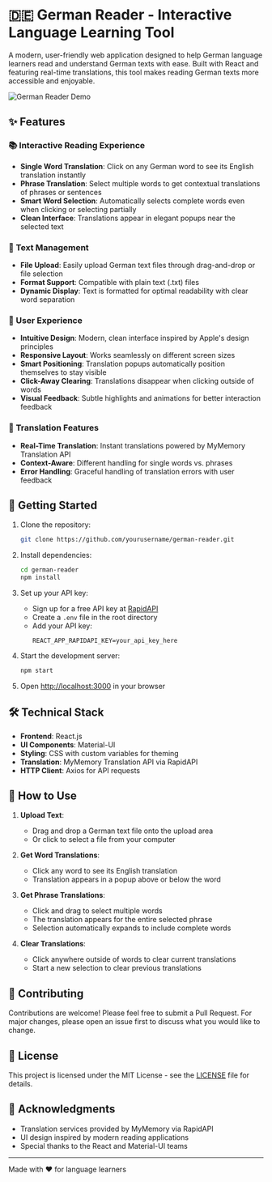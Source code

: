 # 🇩🇪 German Reader - Interactive Language Learning Tool

A modern, user-friendly web application designed to help German language learners read and understand German texts with ease. Built with React and featuring real-time translations, this tool makes reading German texts more accessible and enjoyable.

![German Reader Demo](demo-screenshot.png)

## ✨ Features

### 📚 Interactive Reading Experience
- **Single Word Translation**: Click on any German word to see its English translation instantly
- **Phrase Translation**: Select multiple words to get contextual translations of phrases or sentences
- **Smart Word Selection**: Automatically selects complete words even when clicking or selecting partially
- **Clean Interface**: Translations appear in elegant popups near the selected text

### 📝 Text Management
- **File Upload**: Easily upload German text files through drag-and-drop or file selection
- **Format Support**: Compatible with plain text (.txt) files
- **Dynamic Display**: Text is formatted for optimal readability with clear word separation

### 🎯 User Experience
- **Intuitive Design**: Modern, clean interface inspired by Apple's design principles
- **Responsive Layout**: Works seamlessly on different screen sizes
- **Smart Positioning**: Translation popups automatically position themselves to stay visible
- **Click-Away Clearing**: Translations disappear when clicking outside of words
- **Visual Feedback**: Subtle highlights and animations for better interaction feedback

### 🔄 Translation Features
- **Real-Time Translation**: Instant translations powered by MyMemory Translation API
- **Context-Aware**: Different handling for single words vs. phrases
- **Error Handling**: Graceful handling of translation errors with user feedback

## 🚀 Getting Started

1. Clone the repository:
   ```bash
   git clone https://github.com/yourusername/german-reader.git
   ```

2. Install dependencies:
   ```bash
   cd german-reader
   npm install
   ```

3. Set up your API key:
   - Sign up for a free API key at [RapidAPI](https://rapidapi.com)
   - Create a `.env` file in the root directory
   - Add your API key:
     ```
     REACT_APP_RAPIDAPI_KEY=your_api_key_here
     ```

4. Start the development server:
   ```bash
   npm start
   ```

5. Open [http://localhost:3000](http://localhost:3000) in your browser

## 🛠️ Technical Stack

- **Frontend**: React.js
- **UI Components**: Material-UI
- **Styling**: CSS with custom variables for theming
- **Translation**: MyMemory Translation API via RapidAPI
- **HTTP Client**: Axios for API requests

## 📖 How to Use

1. **Upload Text**:
   - Drag and drop a German text file onto the upload area
   - Or click to select a file from your computer

2. **Get Word Translations**:
   - Click any word to see its English translation
   - Translation appears in a popup above or below the word

3. **Get Phrase Translations**:
   - Click and drag to select multiple words
   - The translation appears for the entire selected phrase
   - Selection automatically expands to include complete words

4. **Clear Translations**:
   - Click anywhere outside of words to clear current translations
   - Start a new selection to clear previous translations

## 🤝 Contributing

Contributions are welcome! Please feel free to submit a Pull Request. For major changes, please open an issue first to discuss what you would like to change.

## 📄 License

This project is licensed under the MIT License - see the [LICENSE](LICENSE) file for details.

## 🙏 Acknowledgments

- Translation services provided by MyMemory via RapidAPI
- UI design inspired by modern reading applications
- Special thanks to the React and Material-UI teams

---

Made with ❤️ for language learners
